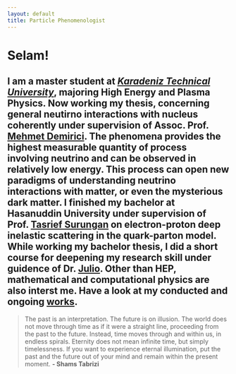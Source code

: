 ```yaml
---
layout: default
title: Particle Phenomenologist
---
```

# Selam!
I am a master student at [*Karadeniz Technical University*](https://www.ktu.edu.tr/en), majoring High Energy and Plasma Physics. Now working my thesis, concerning general neutirno interactions with nucleus coherently under supervision of Assoc. Prof. [Mehmet Demirici](https://www.scopus.com/authid/detail.uri?authorId=55795250300). The phenomena provides the highest measurable quantity of process involving neutrino and can be observed in relatively low energy. This process can open new paradigms of understanding neutrino interactions with matter, or even the mysterious dark matter. I finished my bachelor at Hasanuddin University under supervision of Prof. [Tasrief Surungan](https://www.scopus.com/authid/detail.uri?authorId=12793289800) on electron-proton deep inelastic scattering in the quark-parton model. While working my bachelor thesis, I did a short course for deepening my research skill under guidence of Dr. [Julio](scopus.com/authid/detail.uri?authorId=36337522200). Other than HEP, mathematical and computational physics are also interst me.  Have a look at my conducted and ongoing [works](/works).
---
> The past is an interpretation. The future is on illusion. The world does not move through time as if it were a straight line, proceeding from the past to the future. Instead, time moves through and within us, in endless spirals. Eternity does not mean infinite time, but simply timelessness. If you want to experience eternal illumination, put the past and the future out of your mind and remain within the present moment. **- Shams Tabrizi**

